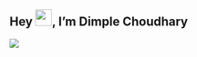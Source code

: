 ## Hey <img src="https://github.com/TheDudeThatCode/TheDudeThatCode/blob/master/Assets/Hi.gif" width="29">, I’m Dimple Choudhary

![](https://media-exp1.licdn.com/dms/image/C4D16AQHnQVogmamfvQ/profile-displaybackgroundimage-shrink_350_1400/0/1656123399490?e=1661385600&v=beta&t=zWl0srPX0wfVtOQD2L0ptmEcJs0Xyku5ycmxeS2B2bM)
<!---
- 👀 I’m interested in ...
- 🌱 I’m currently learning ...
- 💞️ I’m looking to collaborate on ...
- 📫 How to reach me ...
--->
<!---
Dimple-Choudhary/Dimple-Choudhary is a ✨ special ✨ repository because its `README.md` (this file) appears on your GitHub profile.
You can click the Preview link to take a look at your changes.
--->
